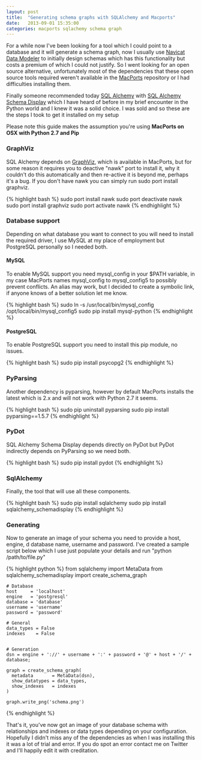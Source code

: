 ```yaml
---
layout: post
title:  "Generating schema graphs with SQLAlchemy and Macports"
date:   2013-09-01 15:35:00
categories: macports sqlachemy schema graph
---
```


For a while now I've been looking for a tool which I could point to a database
and it will generate a schema graph, now I usually use [Navicat Data Modeler][1]
to initially design schemas which has this functionality but costs a premium
of which I could not justify. So I went looking for an open source alternative,
unfortunately most of the dependencies that these open source tools required
weren't available in the [MacPorts][2] repository or I had difficulties
installing them.

Finally someone recommended today [SQL Alchemy][3] with
[SQL Alchemy Schema Display][4] which I have heard of before in my brief
encounter in the Python world and I knew it was a solid choice. I was sold and
so these are the steps I took to get it installed on my setup

Please note this guide makes the assumption you're using **MacPorts on OSX with Python 2.7 and Pip**



### GraphViz
SQL Alchemy depends on [GraphViz][5], which is available in MacPorts, but for some
reason it requires you to deactive "nawk" port to install it, why it couldn't do
this automatically and then re-active it is beyond me, perhaps it's a bug. If
you don't have nawk you can simply run sudo port install graphviz.

{% highlight bash %}
    sudo port install nawk
    sudo port deactivate nawk
    sudo port install graphviz
    sudo port activate nawk
{% endhighlight %}



### Database support
Depending on what database you want to connect to you will need to install the
required driver, I use MySQL at my place of employment but PostgreSQL personally
so I needed both.


#### MySQL
To enable MySQL support you need mysql_config in your $PATH variable, in my case
MacPorts names mysql_config to mysql_config5 to possibly prevent conflicts. An
alias may work, but I decided to create a symbolic link, if anyone knows of a
better solution let me know.

{% highlight bash %}
    sudo ln -s /usr/local/bin/mysql_config /opt/local/bin/mysql_config5
    sudo pip install mysql-python
{% endhighlight %}


#### PostgreSQL
To enable PostgreSQL support you need to install this pip module, no issues.

{% highlight bash %}
    sudo pip install psycopg2
{% endhighlight %}



### PyParsing
Another dependency is pyparsing, however by default MacPorts installs the latest
which is 2.x and will not work with Python 2.7 it seems.

{% highlight bash %}
    sudo pip uninstall pyparsing
    sudo pip install pyparsing==1.5.7
{% endhighlight %}


### PyDot
SQL Alchemy Schema Display depends directly on PyDot but PyDot indirectly depends
on PyParsing so we need both.

{% highlight bash %}
    sudo pip install pydot
{% endhighlight %}



### SqlAlchemy
Finally, the tool that will use all these components.

{% highlight bash %}
    sudo pip install sqlalchemy
    sudo pip install sqlalchemy_schemadisplay
{% endhighlight %}



### Generating
Now to generate an image of your schema you need to provide a host, engine, d
database name, username and password. I've created a sample script below which
I use just populate your details and run "python /path/to/file.py"

{% highlight python %}
    from sqlalchemy import MetaData
    from sqlalchemy_schemadisplay import create_schema_graph

    # Database
    host     = 'localhost'
    engine   = 'postgresql'
    database = 'database'
    username = 'username'
    password = 'password'

    # General
    data_types = False
    indexes    = False


    # Generation
    dsn = engine + '://' + username + ':' + password + '@' + host + '/' + database;

    graph = create_schema_graph(
      metadata       = MetaData(dsn),
      show_datatypes = data_types,
      show_indexes   = indexes
    )

    graph.write_png('schema.png')
{% endhighlight %}

That's it, you've now got an image of your database schema with relationships
and indexes or data types depending on your configuration. Hopefully I didn't
miss any of the dependencies as when I was installing this it was a lot of trial
and error. If you do spot an error contact me on Twitter and I'll happily edit
it with creditation.

[1]: http://www.navicat.com/products/navicat-data-modeler
[2]: http://www.macports.org/
[3]: http://www.sqlalchemy.org/
[4]: http://www.sqlalchemy.org/trac/wiki/UsageRecipes/SchemaDisplay
[5]: http://www.graphviz.org/
